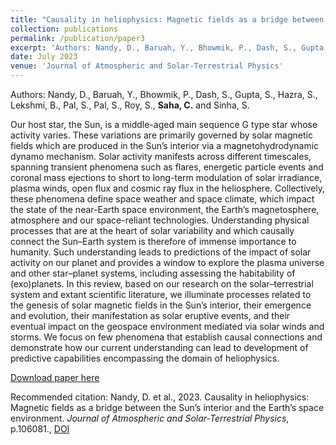 ```yaml
---
title: "Causality in heliophysics: Magnetic fields as a bridge between the Sun’s interior and the Earth’s space environment"
collection: publications
permalink: /publication/paper3
excerpt: 'Authors: Nandy, D., Baruah, Y., Bhowmik, P., Dash, S., Gupta, S., Hazra, S., Lekshmi, B., Pal, S., Pal, S., Roy, S., <b>Saha, C.</b> and Sinha, S.'
date: July 2023
venue: 'Journal of Atmospheric and Solar-Terrestrial Physics'
---
```

Authors: Nandy, D., Baruah, Y., Bhowmik, P., Dash, S., Gupta, S., Hazra, S., Lekshmi, B., Pal, S., Pal, S., Roy, S., <b>Saha, C.</b> and Sinha, S.

Our host star, the Sun, is a middle-aged main sequence G type star whose activity varies. These variations are primarily governed by solar magnetic fields which are produced in the Sun’s interior via a magnetohydrodynamic dynamo mechanism. Solar activity manifests across different timescales, spanning transient phenomena such as flares, energetic particle events and coronal mass ejections to short to long-term modulation of solar irradiance, plasma winds, open flux and cosmic ray flux in the heliosphere. Collectively, these phenomena define space weather and space climate, which impact the state of the near-Earth space environment, the Earth’s magnetosphere, atmosphere and our space-reliant technologies. Understanding physical processes that are at the heart of solar variability and which causally connect the Sun–Earth system is therefore of immense importance to humanity. Such understanding leads to predictions of the impact of solar activity on our planet and provides a window to explore the plasma universe and other star–planet systems, including assessing the habitability of (exo)planets. In this review, based on our research on the solar–terrestrial system and extant scientific literature, we illuminate processes related to the genesis of solar magnetic fields in the Sun’s interior, their emergence and evolution, their manifestation as solar eruptive events, and their eventual impact on the geospace environment mediated via solar winds and storms. We focus on few phenomena that establish causal connections and demonstrate how our current understanding can lead to development of predictive capabilities encompassing the domain of heliophysics.

[Download paper here](https://doi.org/10.1016/j.jastp.2023.106081)

Recommended citation: Nandy, D. et al., 2023. Causality in heliophysics: Magnetic fields as a bridge between the Sun’s interior and the Earth’s space environment. <i>Journal of Atmospheric and Solar-Terrestrial Physics</i>, p.106081., [DOI](https://doi.org/10.1016/j.jastp.2023.106081)

